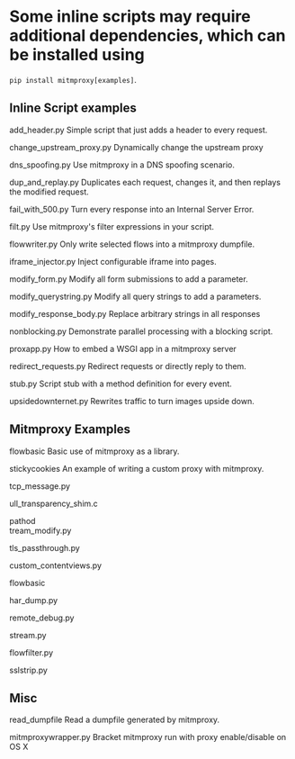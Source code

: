 # Some inline scripts may require additional dependencies, which can be installed using
`pip install mitmproxy[examples]`.


## Inline Script examples
add_header.py   Simple script that just adds a header to every request.

change_upstream_proxy.py  Dynamically change the upstream proxy

dns_spoofing.py           Use mitmproxy in a DNS spoofing scenario.

dup_and_replay.py         Duplicates each request, changes it, and then replays the modified request.

fail_with_500.py          Turn every response into an Internal Server Error.

filt.py                   Use mitmproxy's filter expressions in your script.

flowwriter.py             Only write selected flows into a mitmproxy dumpfile.

iframe_injector.py        Inject configurable iframe into pages.

modify_form.py            Modify all form submissions to add a parameter.

modify_querystring.py     Modify all query strings to add a parameters.

modify_response_body.py   Replace arbitrary strings in all responses

nonblocking.py            Demonstrate parallel processing with a blocking script.

proxapp.py                How to embed a WSGI app in a mitmproxy server

redirect_requests.py      Redirect requests or directly reply to them.

stub.py                   Script stub with a method definition for every event.

upsidedownternet.py       Rewrites traffic to turn images upside down.


## Mitmproxy Examples
flowbasic                 Basic use of mitmproxy as a library.

stickycookies             An example of writing a custom proxy with mitmproxy.

tcp_message.py

ull_transparency_shim.c

pathod          
tream_modify.py  

tls_passthrough.py

custom_contentviews.py    

flowbasic          

har_dump.py                 

remote_debug.py       

stream.py                    

flowfilter.py      

sslstrip.py 

## Misc
read_dumpfile             Read a dumpfile generated by mitmproxy.

mitmproxywrapper.py       Bracket mitmproxy run with proxy enable/disable on OS X
